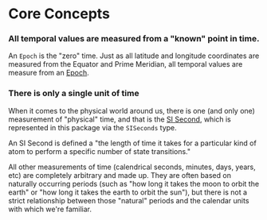 #  Core Concepts

### All temporal values are measured from a "known" point in time.

An ``Epoch`` is the "zero" time. Just as all latitude and longitude coordinates are measured from the Equator and Prime Meridian, all temporal values are measure from an [Epoch](https://en.wikipedia.org/wiki/Epoch_%28computing%29).  



### There is only a single unit of time

When it comes to the physical world around us, there is one (and only one) measurement of "physical" time,
and that is the [SI Second](https://en.wikipedia.org/wiki/SI_base_unit),
which is represented in this package via the ``SISeconds`` type.

An SI Second is defined a "the length of time it takes for a particular kind of atom to perform a specific number of state transitions."

All other measurements of time (calendrical seconds, minutes, days, years, etc) are completely arbitrary and made up.
They are often based on naturally occurring periods (such as "how long it takes the moon to orbit the earth"
or "how long it takes the earth to orbit the sun"),
but there is not a strict relationship between those "natural" periods and the calendar units with which we're familiar.
